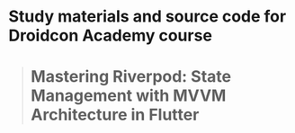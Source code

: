 # Study materials and source code for **Droidcon Academy** course 
> # Mastering Riverpod: State Management with MVVM Architecture in Flutter
